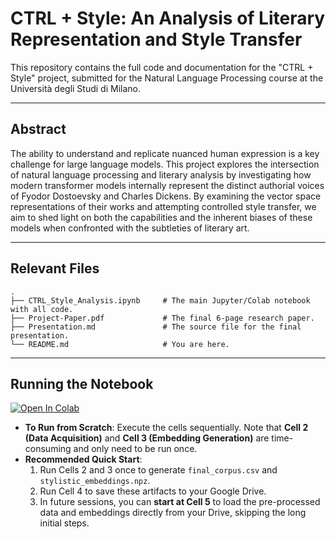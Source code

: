 # CTRL + Style: An Analysis of Literary Representation and Style Transfer

[](https://www.python.org/downloads/release/python-390/) [](https://opensource.org/licenses/MIT)

This repository contains the full code and documentation for the "CTRL + Style" project, submitted for the Natural Language Processing course at the Università degli Studi di Milano.

-----

## Abstract

The ability to understand and replicate nuanced human expression is a key challenge for large language models. This project explores the intersection of natural language processing and literary analysis by investigating how modern transformer models internally represent the distinct authorial voices of Fyodor Dostoevsky and Charles Dickens. By examining the vector space representations of their works and attempting controlled style transfer, we aim to shed light on both the capabilities and the inherent biases of these models when confronted with the subtleties of literary art.

-----

## Relevant Files

```
.
├── CTRL_Style_Analysis.ipynb     # The main Jupyter/Colab notebook with all code.
├── Project-Paper.pdf             # The final 6-page research paper.
├── Presentation.md               # The source file for the final presentation.
└── README.md                     # You are here.
```

-----

## Running the Notebook

[![Open In Colab](https://colab.research.google.com/assets/colab-badge.svg)](https://colab.research.google.com/github/AgatElite/style-control-nlp-project/blob/main/Style%2BControl.ipynb)

  * **To Run from Scratch**: Execute the cells sequentially. Note that **Cell 2 (Data Acquisition)** and **Cell 3 (Embedding Generation)** are time-consuming and only need to be run once.
  * **Recommended Quick Start**:
    1.  Run Cells 2 and 3 once to generate `final_corpus.csv` and `stylistic_embeddings.npz`.
    2.  Run Cell 4 to save these artifacts to your Google Drive.
    3.  In future sessions, you can **start at Cell 5** to load the pre-processed data and embeddings directly from your Drive, skipping the long initial steps.
